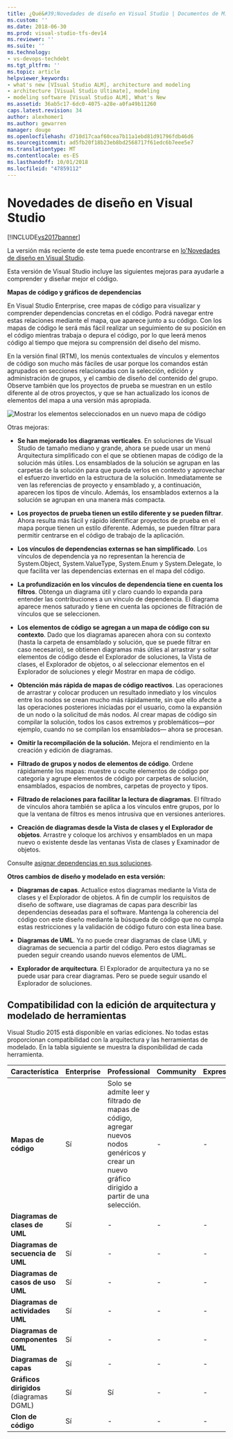 ```yaml
---
title: ¿Qué&#39;Novedades de diseño en Visual Studio | Documentos de Microsoft
ms.custom: ''
ms.date: 2018-06-30
ms.prod: visual-studio-tfs-dev14
ms.reviewer: ''
ms.suite: ''
ms.technology:
- vs-devops-techdebt
ms.tgt_pltfrm: ''
ms.topic: article
helpviewer_keywords:
- what's new [VIsual Studio ALM], architecture and modeling
- architecture [Visual Studio Ultimate], modeling
- modeling software [Visual Studio ALM], What's New
ms.assetid: 36ab5c17-6dc0-4075-a28e-a0fa49b11260
caps.latest.revision: 34
author: alexhomer1
ms.author: gewarren
manager: douge
ms.openlocfilehash: d710d17caaf60cea7b11a1ebd81d91796fdb46d6
ms.sourcegitcommit: ad5fb20f18b23eb8bd2568717f61edc6b7eee5e7
ms.translationtype: MT
ms.contentlocale: es-ES
ms.lasthandoff: 10/01/2018
ms.locfileid: "47859112"
---
```

# <a name="whats-new-for-design-in-visual-studio"></a>Novedades de diseño en Visual Studio
[!INCLUDE[vs2017banner](../includes/vs2017banner.md)]

La versión más reciente de este tema puede encontrarse en [lo&#39;Novedades de diseño en Visual Studio](https://docs.microsoft.com/visualstudio/modeling/what-s-new-for-design-in-visual-studio).

Esta versión de Visual Studio incluye las siguientes mejoras para ayudarle a comprender y diseñar mejor el código.

 **Mapas de código y gráficos de dependencias**

 En Visual Studio Enterprise, cree mapas de código para visualizar y comprender dependencias concretas en el código. Podrá navegar entre estas relaciones mediante el mapa, que aparece junto a su código. Con los mapas de código le será más fácil realizar un seguimiento de su posición en el código mientras trabaja o depura el código, por lo que leerá menos código al tiempo que mejora su comprensión del diseño del mismo.

 En la versión final (RTM), los menús contextuales de vínculos y elementos de código son mucho más fáciles de usar porque los comandos están agrupados en secciones relacionadas con la selección, edición y administración de grupos, y el cambio de diseño del contenido del grupo. Observe también que los proyectos de prueba se muestran en un estilo diferente al de otros proyectos, y que se han actualizado los iconos de elementos del mapa a una versión más apropiada.

 ![Mostrar los elementos seleccionados en un nuevo mapa de código](../ide/media/codemapsshowonnewmap.png "CodeMapsShowOnNewMap")

 Otras mejoras:

-   **Se han mejorado los diagramas verticales**. En soluciones de Visual Studio de tamaño mediano y grande, ahora se puede usar un menú Arquitectura simplificado con el que se obtienen mapas de código de la solución más útiles. Los ensamblados de la solución se agrupan en las carpetas de la solución para que pueda verlos en contexto y aprovechar el esfuerzo invertido en la estructura de la solución. Inmediatamente se ven las referencias de proyecto y ensamblado y, a continuación, aparecen los tipos de vínculo. Además, los ensamblados externos a la solución se agrupan en una manera más compacta.

-   **Los proyectos de prueba tienen un estilo diferente y se pueden filtrar**. Ahora resulta más fácil y rápido identificar proyectos de prueba en el mapa porque tienen un estilo diferente. Además, se pueden filtrar para permitir centrarse en el código de trabajo de la aplicación.

-   **Los vínculos de dependencias externas se han simplificado**. Los vínculos de dependencia ya no representan la herencia de System.Object, System.ValueType, System.Enum y System.Delegate, lo que facilita ver las dependencias externas en el mapa del código.

-   **La profundización en los vínculos de dependencia tiene en cuenta los filtros**. Obtenga un diagrama útil y claro cuando lo expanda para entender las contribuciones a un vínculo de dependencia. El diagrama aparece menos saturado y tiene en cuenta las opciones de filtración de vínculos que se seleccionen.

-   **Los elementos de código se agregan a un mapa de código con su contexto**. Dado que los diagramas aparecen ahora con su contexto (hasta la carpeta de ensamblado y solución, que se puede filtrar en caso necesario), se obtienen diagramas más útiles al arrastrar y soltar elementos de código desde el Explorador de soluciones, la Vista de clases, el Explorador de objetos, o al seleccionar elementos en el Explorador de soluciones y elegir Mostrar en mapa de código.

-   **Obtención más rápida de mapas de código reactivos**. Las operaciones de arrastrar y colocar producen un resultado inmediato y los vínculos entre los nodos se crean mucho más rápidamente, sin que ello afecte a las operaciones posteriores iniciadas por el usuario, como la expansión de un nodo o la solicitud de más nodos. Al crear mapas de código sin compilar la solución, todos los casos extremos y problemáticos—por ejemplo, cuando no se compilan los ensamblados— ahora se procesan.

-   **Omitir la recompilación de la solución.** Mejora el rendimiento en la creación y edición de diagramas.

-   **Filtrado de grupos y nodos de elementos de código**. Ordene rápidamente los mapas: muestre u oculte elementos de código por categoría y agrupe elementos de código por carpetas de solución, ensamblados, espacios de nombres, carpetas de proyecto y tipos.

-   **Filtrado de relaciones para facilitar la lectura de diagramas**. El filtrado de vínculos ahora también se aplica a los vínculos entre grupos, por lo que la ventana de filtros es menos intrusiva que en versiones anteriores.

-   **Creación de diagramas desde la Vista de clases y el Explorador de objetos**. Arrastre y coloque los archivos y ensamblados en un mapa nuevo o existente desde las ventanas Vista de clases y Examinador de objetos.

 Consulte [asignar dependencias en sus soluciones](../modeling/map-dependencies-across-your-solutions.md).

 **Otros cambios de diseño y modelado en esta versión:**

-   **Diagramas de capas**. Actualice estos diagramas mediante la Vista de clases y el Explorador de objetos. A fin de cumplir los requisitos de diseño de software, use diagramas de capas para describir las dependencias deseadas para el software. Mantenga la coherencia del código con este diseño mediante la búsqueda de código que no cumpla estas restricciones y la validación de código futuro con esta línea base.

-   **Diagramas de UML**. Ya no puede crear diagramas de clase UML y diagramas de secuencia a partir del código. Pero estos diagramas se pueden seguir creando usando nuevos elementos de UML.

-   **Explorador de arquitectura**. El Explorador de arquitectura ya no se puede usar para crear diagramas. Pero se puede seguir usando el Explorador de soluciones.

##  <a name="VersionSupport"></a> Compatibilidad con la edición de arquitectura y modelado de herramientas

Visual Studio 2015 está disponible en varias ediciones. No todas estas proporcionan compatibilidad con la arquitectura y las herramientas de modelado. En la tabla siguiente se muestra la disponibilidad de cada herramienta.

|**Característica**|**Enterprise**|**Professional**|**Community**|**Express**|
|-----------------|--------------------|----------------------|-------------------|-----------------|
|**Mapas de código**|Sí|Solo se admite leer y filtrado de mapas de código, agregar nuevos nodos genéricos y crear un nuevo gráfico dirigido a partir de una selección.|-|-|
|**Diagramas de clases de UML**|Sí|-|-|-|
|**Diagramas de secuencia de UML**|Sí|-|-|-|
|**Diagramas de casos de uso UML**|Sí|-|-|-|
|**Diagramas de actividades UML**|Sí|-|-|-|
|**Diagramas de componentes UML**|Sí|-|-|-|
|**Diagramas de capas**|Sí|-|-|-|
|**Gráficos dirigidos** (diagramas DGML)|Sí|Sí|-|-|
|**Clon de código**|Sí|-|-|-|
